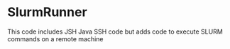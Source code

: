 # SlurmRunner
This code includes JSH Java SSH code but adds code to execute SLURM commands on a remote machine
